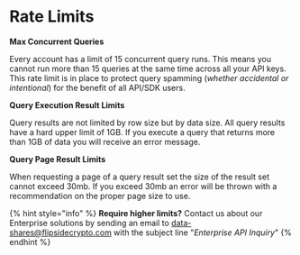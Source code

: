 # Rate Limits

**Max Concurrent Queries**

Every account has a limit of 15 concurrent query runs. This means you cannot run more than 15 queries at the same time across all your API keys. This rate limit is in place to protect query spamming (_whether accidental or intentional_) for the benefit of all API/SDK users.&#x20;

**Query Execution Result Limits**

Query results are not limited by row size but by data size. All query results have a hard upper limit of 1GB. If you execute a query that returns more than 1GB of data you will receive an error message.

**Query Page Result Limits**

When requesting a page of a query result set the size of the result set cannot exceed 30mb. If you exceed 30mb an error will be thrown with a recommendation on the proper page size to use.

{% hint style="info" %}
**Require higher limits?** Contact us about our Enterprise solutions by sending an email to data-shares@flipsidecrypto.com with the subject line "_Enterprise API Inquiry_"
{% endhint %}
